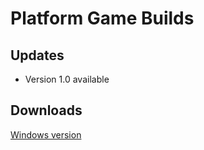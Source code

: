# Platform Game Builds

## Updates
 - Version 1.0 available
## Downloads
<a href="https://drive.google.com/drive/folders/1d2iFm2boZcncuFnpcJ8PEOrmdv0Lal2O?usp=share_link"> Windows version</a>
